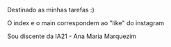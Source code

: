Destinado as minhas tarefas :)

O index e o main correspondem ao "like" do instagram

Sou discente da IA21 -  Ana Maria Marquezim
